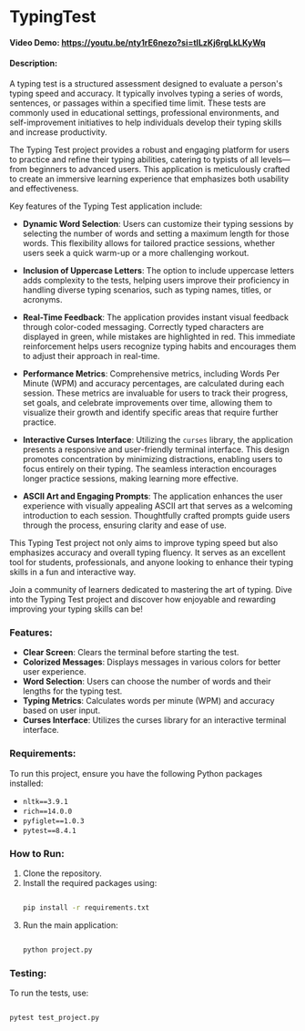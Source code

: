 # TypingTest

#### Video Demo: <https://youtu.be/nty1rE6nezo?si=tlLzKj6rgLkLKyWq>

#### Description:
A typing test is a structured assessment designed to evaluate a person's typing speed and accuracy. It typically involves typing a series of words, sentences, or passages within a specified time limit. These tests are commonly used in educational settings, professional environments, and self-improvement initiatives to help individuals develop their typing skills and increase productivity.

The Typing Test project provides a robust and engaging platform for users to practice and refine their typing abilities, catering to typists of all levels—from beginners to advanced users. This application is meticulously crafted to create an immersive learning experience that emphasizes both usability and effectiveness.

Key features of the Typing Test application include:

- **Dynamic Word Selection**: Users can customize their typing sessions by selecting the number of words and setting a maximum length for those words. This flexibility allows for tailored practice sessions, whether users seek a quick warm-up or a more challenging workout.

- **Inclusion of Uppercase Letters**: The option to include uppercase letters adds complexity to the tests, helping users improve their proficiency in handling diverse typing scenarios, such as typing names, titles, or acronyms.

- **Real-Time Feedback**: The application provides instant visual feedback through color-coded messaging. Correctly typed characters are displayed in green, while mistakes are highlighted in red. This immediate reinforcement helps users recognize typing habits and encourages them to adjust their approach in real-time.

- **Performance Metrics**: Comprehensive metrics, including Words Per Minute (WPM) and accuracy percentages, are calculated during each session. These metrics are invaluable for users to track their progress, set goals, and celebrate improvements over time, allowing them to visualize their growth and identify specific areas that require further practice.

- **Interactive Curses Interface**: Utilizing the `curses` library, the application presents a responsive and user-friendly terminal interface. This design promotes concentration by minimizing distractions, enabling users to focus entirely on their typing. The seamless interaction encourages longer practice sessions, making learning more effective.

- **ASCII Art and Engaging Prompts**: The application enhances the user experience with visually appealing ASCII art that serves as a welcoming introduction to each session. Thoughtfully crafted prompts guide users through the process, ensuring clarity and ease of use.

This Typing Test project not only aims to improve typing speed but also emphasizes accuracy and overall typing fluency. It serves as an excellent tool for students, professionals, and anyone looking to enhance their typing skills in a fun and interactive way.

Join a community of learners dedicated to mastering the art of typing. Dive into the Typing Test project and discover how enjoyable and rewarding improving your typing skills can be!

### Features:
- **Clear Screen**: Clears the terminal before starting the test.
- **Colorized Messages**: Displays messages in various colors for better user experience.
- **Word Selection**: Users can choose the number of words and their lengths for the typing test.
- **Typing Metrics**: Calculates words per minute (WPM) and accuracy based on user input.
- **Curses Interface**: Utilizes the curses library for an interactive terminal interface.

### Requirements:
To run this project, ensure you have the following Python packages installed:
- `nltk==3.9.1`
- `rich==14.0.0`
- `pyfiglet==1.0.3`
- `pytest==8.4.1`

### How to Run:
1. Clone the repository.
2. Install the required packages using:
   ```bash

   pip install -r requirements.txt
   ```
3. Run the main application:
   ```bash

   python project.py
   ```

### Testing:
To run the tests, use:
```bash

pytest test_project.py

```
